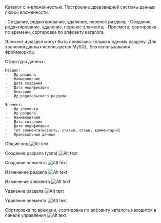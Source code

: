 Каталог с н-вложенностью. Построение древовидной системы данных любой вложенности.

· Создание, редактирование, удаление, перенос раздела;
· Создание, редактирование, удаление, перенос элемента;
· Просмотр, сортировка по времени, сортировка по алфовиту каталога.

Элемент и раздел могут быть привязаны только к одному разделу. Для хранения данных используется MySQL. Без использования фреймворков. 

Структура данных:

    Раздел:
    ·   Ид раздела
    ·   Наименование
    ·   Дата создания
    ·   Дата модификации
    ·   Описание
    ·   Ид родительского раздела

    Элемент:
    ·   Ид элемента
    ·   Ид раздела
    ·   Наименование
    ·   Дата создания
    ·   Дата модификации
    ·   Тип элемента(новость, статья, отзыв, комментарий)
    ·   Произвольные данные 

Общий вид
![Alt text](https://github.com/ewilliam8/nth-nesting-directory/blob/master/src/web/img/main.png)

Создание раздела (узла)
![Alt text](https://github.com/ewilliam8/nth-nesting-directory/blob/master/src/web/img/addChapter.png)

Создание элемента
![Alt text](https://github.com/ewilliam8/nth-nesting-directory/blob/master/src/web/img/addElem.png)

Изменение раздела
![Alt text](https://github.com/ewilliam8/nth-nesting-directory/blob/master/src/web/img/changeChapter.png)

Изменение элемента
![Alt text](https://github.com/ewilliam8/nth-nesting-directory/blob/master/src/web/img/changeElem.png)

Удаление раздела
![Alt text](https://github.com/ewilliam8/nth-nesting-directory/blob/master/src/web/img/deleteChapter.png)

Удаление элемента
![Alt text](https://github.com/ewilliam8/nth-nesting-directory/blob/master/src/web/img/deleteElem.png)

Сортировка по времени, сортировка по алфовиту каталога находится в панеле управления
![Alt text](https://github.com/ewilliam8/nth-nesting-directory/blob/master/src/web/img/control.png)